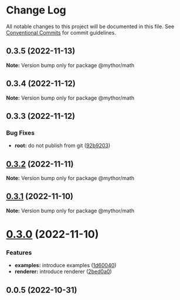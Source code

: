 # Change Log

All notable changes to this project will be documented in this file.
See [Conventional Commits](https://conventionalcommits.org) for commit guidelines.

## 0.3.5 (2022-11-13)

**Note:** Version bump only for package @mythor/math

## 0.3.4 (2022-11-12)

**Note:** Version bump only for package @mythor/math

## 0.3.3 (2022-11-12)

### Bug Fixes

- **root:** do not publish from git ([92b9203](https://github.com/desaintvincent/mythor/commit/92b920302e85ccf1d91dcabf2351ed5c4d92f249))

## [0.3.2](https://github.com/desaintvincent/mythor/compare/@mythor/math@0.3.1...@mythor/math@0.3.2) (2022-11-11)

**Note:** Version bump only for package @mythor/math

## [0.3.1](https://github.com/desaintvincent/mythor/compare/@mythor/math@0.3.0...@mythor/math@0.3.1) (2022-11-10)

**Note:** Version bump only for package @mythor/math

# [0.3.0](https://github.com/desaintvincent/mythor/compare/@mythor/math@0.0.3...@mythor/math@0.3.0) (2022-11-10)

### Features

- **examples:** introduce examples ([1d60040](https://github.com/desaintvincent/mythor/commit/1d60040d84c05ab1b7e65cc74bf74e14510b4370))
- **renderer:** introduce renderer ([2bed0a0](https://github.com/desaintvincent/mythor/commit/2bed0a0a84108edef6291d5a3de201e284e36f4c))

## 0.0.5 (2022-10-31)

